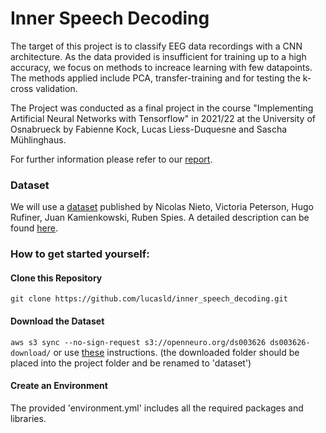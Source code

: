# Inner Speech Decoding

The target of this project is to classify EEG data recordings with a CNN architecture. As the data provided is insufficient for training up to a high accuracy, we focus on methods to increace learning with few datapoints. The methods applied include PCA, transfer-training and for testing the k-cross validation.

The Project was conducted as a final project in the course "Implementing Artificial Neural Networks with Tensorflow" in 2021/22 at the University of Osnabrueck by Fabienne Kock, Lucas Liess-Duquesne and Sascha Mühlinghaus. 

For further information please refer to our [report](https://github.com/lucasld/inner_speech_decoding/blob/main/Inner_Speech_Project_Report.pdf).

### Dataset
We will use a [dataset](https://openneuro.org/datasets/ds003626) published by Nicolas Nieto, Victoria Peterson, Hugo Rufiner, Juan Kamienkowski, Ruben Spies.
A detailed description can be found [here](https://www.biorxiv.org/content/10.1101/2021.04.19.440473v1.full).

### How to get started yourself:
#### Clone this Repository
`git clone https://github.com/lucasld/inner_speech_decoding.git`
#### Download the Dataset
`aws s3 sync --no-sign-request s3://openneuro.org/ds003626 ds003626-download/`
or use [these](https://openneuro.org/datasets/ds003626/versions/2.1.0/download) instructions.
(the downloaded folder should be placed into the project folder and be renamed to 'dataset')
#### Create an Environment
The provided 'environment.yml' includes all the required packages and libraries.
